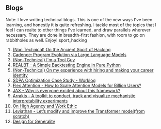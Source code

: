 ## Blogs

Note: I love writing technical blogs. This is one of the new ways I've been learning, and honestly it is quite refreshing. I tackle most of the topics that I feel I can realte to other things I've learned, and draw parallels wherever necessary. They are done in breadth-first fashion, with room to go on rabbitholes as well. Enjoy!
sport_hacking
1. [(Non Technical) On the Ancient Sport of Hacking](https://yash-sri.xyz/blog/sport_hacking)
1. [Cadence: Program Evolution via Large Language Models](https://yash-sri.xyz/blog/cadence_blog)
2. [(Non-Technical) I'm a Tool Guy](https://yash-sri.xyz/blog/tool_guy)
3. [REALBT - A Simple Backtesting Engine in Pure Python ](https://yash-sri.xyz/blog/realbt)
4. [(Non-Technical) On my experience with hiring and making your career identity](https://yash-sri.xyz/blog/career)
5. [SDPA Optimization Case Study - Worklog](https://yash-sri.xyz/blog/sdpa_optim)
6. [Flex Attention - How to Scale Attention Models for Billion Users?](https://yash-sri.xyz/blog/flex_attention) 
7. [JAX - Why is everyone excited about this framework?](https://yash-sri.xyz/blog/jax_blog)
8. [Arrakis - A toolkit to conduct, track and visualize mechanistic interpretability experiments](https://yash-sri.xyz/blog/arrakis_blog)
9. [On High Agency and Work Ethic](https://yash-sri.xyz/blog/agency)
10. [Leviathan - Let’s modify and improve the Transformer model(from scratch)](https://yash-sri.xyz/blog/leviathan)
11. [Design for Generality](https://yash-sri.xyz/blog/generality)
